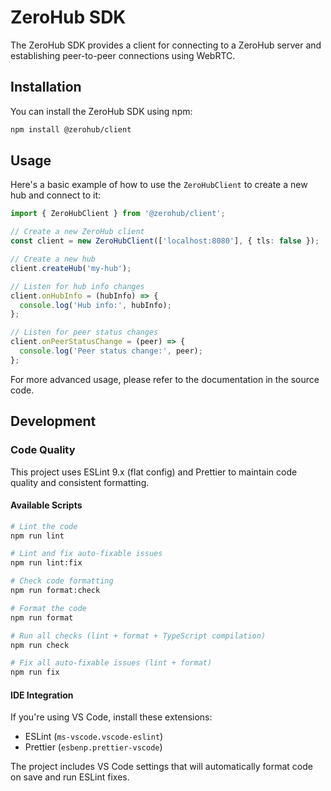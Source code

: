 # ZeroHub SDK

The ZeroHub SDK provides a client for connecting to a ZeroHub server and establishing peer-to-peer connections using WebRTC.

## Installation

You can install the ZeroHub SDK using npm:

```bash
npm install @zerohub/client
```

## Usage

Here's a basic example of how to use the `ZeroHubClient` to create a new hub and connect to it:

```typescript
import { ZeroHubClient } from '@zerohub/client';

// Create a new ZeroHub client
const client = new ZeroHubClient(['localhost:8080'], { tls: false });

// Create a new hub
client.createHub('my-hub');

// Listen for hub info changes
client.onHubInfo = (hubInfo) => {
  console.log('Hub info:', hubInfo);
};

// Listen for peer status changes
client.onPeerStatusChange = (peer) => {
  console.log('Peer status change:', peer);
};
```

For more advanced usage, please refer to the documentation in the source code.

## Development

### Code Quality

This project uses ESLint 9.x (flat config) and Prettier to maintain code quality and consistent formatting.

#### Available Scripts

```bash
# Lint the code
npm run lint

# Lint and fix auto-fixable issues
npm run lint:fix

# Check code formatting
npm run format:check

# Format the code
npm run format

# Run all checks (lint + format + TypeScript compilation)
npm run check

# Fix all auto-fixable issues (lint + format)
npm run fix
```

#### IDE Integration

If you're using VS Code, install these extensions:
- ESLint (`ms-vscode.vscode-eslint`)
- Prettier (`esbenp.prettier-vscode`)

The project includes VS Code settings that will automatically format code on save and run ESLint fixes.
